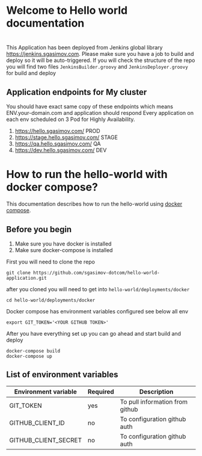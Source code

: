 # Welcome to Hello world documentation
#
This Application has been deployed from Jenkins global library https://jenkins.sgasimov.com. Please make sure you have a job to build and deploy so it will be auto-triggered. If you will check the structure of the repo you will find two files `JenkinsBuilder.groovy` and `JenkinsDeployer.groovy` for build and deploy  

## Application endpoints for My cluster
You should have exact same copy of these endpoints which means ENV.your-domain.com and application should respond
Every application on each env scheduled on 3 Pod for Highly Availability.
1. https://hello.sgasimov.com/ PROD 
2. https://stage.hello.sgasimov.com/ STAGE
3. https://qa.hello.sgasimov.com/ QA 
4. https://dev.hello.sgasimov.com/ DEV 

# How to run the hello-world with docker compose?
This documentation describes how to run the hello-world using [docker compose](https://docs.docker.com/compose/gettingstarted/). 

## Before you begin
1. Make sure you have docker is installed
2. Make sure docker-compose is installed 


First you will need to clone the repo 
```
git clone https://github.com/sgasimov-dotcom/hello-world-application.git
```


after you cloned you will need to get into `hello-world/deployments/docker` 
```
cd hello-world/deployments/docker
```

Docker compose has environment variables configured see below all env 
```
export GIT_TOKEN='<YOUR GITHUB TOKEN>'
```


After you have everything set up you can go ahead and start build and deploy
```
docker-compose build
docker-compose up
```


## List of environment variables
| Environment variable  | Required      | Description
| --------------------- |-------------- | -----------
| GIT_TOKEN             | yes           | To pull information from github 
| GITHUB_CLIENT_ID      | no            | To configuration github auth 
| GITHUB_CLIENT_SECRET  | no            | To configuration github auth 









